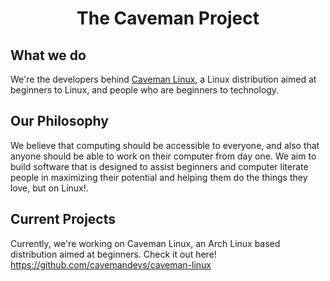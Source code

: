 # <div align="center"> The Caveman Project </div>

## What we do
We're the developers behind [Caveman Linux](https://github.com/cavemandevs/caveman-linux), a Linux distribution aimed at beginners to Linux, and people who are beginners to technology.

## Our Philosophy
We believe that computing should be accessible to everyone, and also that anyone should be able to work on their computer from day one. We aim to build software that is designed to assist beginners and computer literate people in maximizing their potential and helping them do the things they love, but on Linux!.

## Current Projects
Currently, we're working on Caveman Linux, an Arch Linux based distribution aimed at beginners.
Check it out here! https://github.com/cavemandevs/caveman-linux
